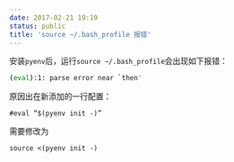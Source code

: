 ```yaml
---
date: 2017-02-21 19:19
status: public
title: 'source ~/.bash_profile 报错'
---
```


安装`pyenv`后，运行`source ~/.bash_profile`会出现如下报错：
```bash
(eval):1: parse error near `then'
```

原因出在新添加的一行配置：
```
#eval “$(pyenv init -)”
```
需要修改为
```
source <(pyenv init -)
```